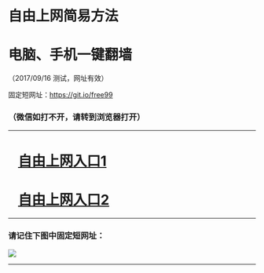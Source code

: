 ﻿# 自由上网简易方法

# 电脑、手机一键翻墙

（2017/09/16 测试，网址有效）

固定短网址：https://git.io/free99

### （微信如打不开，请转到浏览器打开）


***





# &nbsp;&nbsp; <a href="http://ft249771545.fwq-tz1003.online/fwqtz01.html?t=091600131027 " target="_blank">自由上网入口1</a>
# &nbsp;&nbsp; <a href="http://ft1681632677.fwq-tz1004.online/fwqtz02.html?t=09160012276 " target="_blank">自由上网入口2</a>
***

### 请记住下图中固定短网址：

<img src="https://s3-us-west-2.amazonaws.com/fwq-1001/yjfq-20170905okok.png" /> 


***

